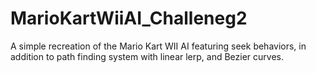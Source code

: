 # MarioKartWiiAI_Challeneg2
A simple recreation of the Mario Kart WII AI featuring seek behaviors, in addition to path finding system with linear lerp, and Bezier curves.
